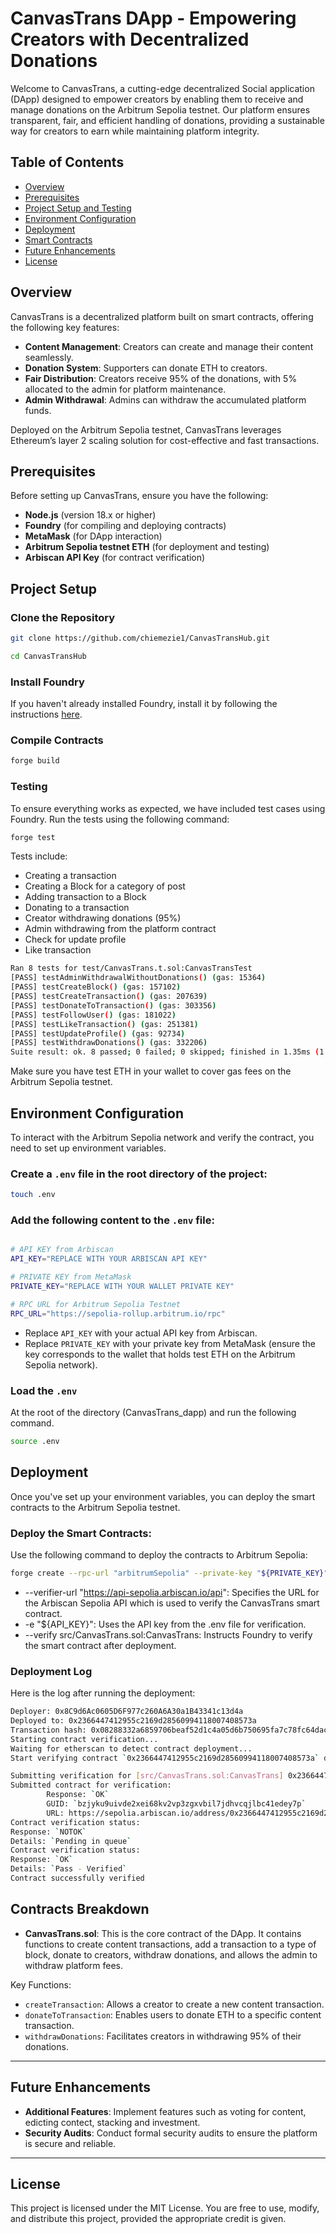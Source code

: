 # CanvasTrans DApp - Empowering Creators with Decentralized Donations

Welcome to CanvasTrans, a cutting-edge decentralized Social application (DApp) designed to empower creators by enabling them to receive and manage donations on the Arbitrum Sepolia testnet. Our platform ensures transparent, fair, and efficient handling of donations, providing a sustainable way for creators to earn while maintaining platform integrity.

## Table of Contents
- [Overview](#overview)
- [Prerequisites](#prerequisites)
- [Project Setup and Testing](#project-setup)
- [Environment Configuration](#environment-configuration)
- [Deployment](#deployment)
- [Smart Contracts](#contracts-breakdown)
- [Future Enhancements](#future-enhancements)
- [License](#license)

## Overview
CanvasTrans is a decentralized platform built on smart contracts, offering the following key features:
- **Content Management**: Creators can create and manage their content seamlessly.
- **Donation System**: Supporters can donate ETH to creators.
- **Fair Distribution**: Creators receive 95% of the donations, with 5% allocated to the admin for platform maintenance.
- **Admin Withdrawal**: Admins can withdraw the accumulated platform funds.

Deployed on the Arbitrum Sepolia testnet, CanvasTrans leverages Ethereum’s layer 2 scaling solution for cost-effective and fast transactions.

## Prerequisites
Before setting up CanvasTrans, ensure you have the following:
- **Node.js** (version 18.x or higher)
- **Foundry** (for compiling and deploying contracts)
- **MetaMask** (for DApp interaction)
- **Arbitrum Sepolia testnet ETH** (for deployment and testing)
- **Arbiscan API Key** (for contract verification)

## Project Setup
### Clone the Repository
```bash
git clone https://github.com/chiemezie1/CanvasTransHub.git

cd CanvasTransHub
```

### Install Foundry
If you haven't already installed Foundry, install it by following the instructions [here](https://github.com/gakonst/foundry).

### Compile Contracts

```bash
forge build
```

### Testing

To ensure everything works as expected, we have included test cases using Foundry. Run the tests using the following command:

```bash
forge test
```
Tests include:
- Creating a transaction
- Creating a Block for a category of post
- Adding transaction to a Block
- Donating to a transaction
- Creator withdrawing donations (95%) 
- Admin withdrawing from the platform contract
- Check for update profile 
- Like transaction

```bash
Ran 8 tests for test/CanvasTrans.t.sol:CanvasTransTest
[PASS] testAdminWithdrawalWithoutDonations() (gas: 15364)
[PASS] testCreateBlock() (gas: 157102)
[PASS] testCreateTransaction() (gas: 207639)
[PASS] testDonateToTransaction() (gas: 303356)
[PASS] testFollowUser() (gas: 181022)
[PASS] testLikeTransaction() (gas: 251381)
[PASS] testUpdateProfile() (gas: 92734)
[PASS] testWithdrawDonations() (gas: 332206)
Suite result: ok. 8 passed; 0 failed; 0 skipped; finished in 1.35ms (1.29ms CPU time)
```

Make sure you have test ETH in your wallet to cover gas fees on the Arbitrum Sepolia testnet.

## Environment Configuration

To interact with the Arbitrum Sepolia network and verify the contract, you need to set up environment variables.

### Create a `.env` file in the root directory of the project:

```bash
touch .env 
```
    
### Add the following content to the `.env` file:
    
```bash

# API KEY from Arbiscan
API_KEY="REPLACE WITH YOUR ARBISCAN API KEY"

# PRIVATE KEY from MetaMask
PRIVATE_KEY="REPLACE WITH YOUR WALLET PRIVATE KEY"

# RPC URL for Arbitrum Sepolia Testnet
RPC_URL="https://sepolia-rollup.arbitrum.io/rpc"
```
    
- Replace `API_KEY` with your actual API key from Arbiscan.
- Replace `PRIVATE_KEY` with your private key from MetaMask (ensure the key corresponds to the wallet that holds test ETH on the Arbitrum Sepolia network).

### Load the `.env`
At the root of the directory (CanvasTrans_dapp) and run the following command.

```bash
source .env
```

## Deployment

Once you've set up your environment variables, you can deploy the smart contracts to the Arbitrum Sepolia testnet.

### **Deploy the Smart Contracts:**
Use the following command to deploy the contracts to Arbitrum Sepolia:

```bash
forge create --rpc-url "arbitrumSepolia" --private-key "${PRIVATE_KEY}" --verifier-url "https://api-sepolia.arbiscan.io/api" -e "${API_KEY}" --verify src/CanvasTrans.sol:CanvasTrans
```
- --verifier-url "https://api-sepolia.arbiscan.io/api": Specifies the URL for the Arbiscan Sepolia API which is used to verify the CanvasTrans smart contract.
- -e "${API_KEY}": Uses the API key from the .env file for verification.
- --verify src/CanvasTrans.sol:CanvasTrans: Instructs Foundry to verify the smart contract after deployment.

### Deployment Log
Here is the log after running the deployment:

```bash
Deployer: 0x8C9d6Ac0605D6F977c260A6A30a1B43341c13d4a
Deployed to: 0x2366447412955c2169d28560994118007408573a
Transaction hash: 0x08288332a6859706beaf52d1c4a05d6b750695fa7c78fc64dacbce852ad4444a
Starting contract verification...
Waiting for etherscan to detect contract deployment...
Start verifying contract `0x2366447412955c2169d28560994118007408573a` deployed on arbitrum-sepolia

Submitting verification for [src/CanvasTrans.sol:CanvasTrans] 0x2366447412955c2169d28560994118007408573a.
Submitted contract for verification:
        Response: `OK`
        GUID: `bzjyku9uivde2xei68kv2vp3zgxvbil7jdhvcqjlbc41edey7p`
        URL: https://sepolia.arbiscan.io/address/0x2366447412955c2169d28560994118007408573a
Contract verification status:
Response: `NOTOK`
Details: `Pending in queue`
Contract verification status:
Response: `OK`
Details: `Pass - Verified`
Contract successfully verified
```

## Contracts Breakdown

- **CanvasTrans.sol**:
This is the core contract of the DApp. It contains functions to create content transactions, add a transaction to a type of block, donate to creators, withdraw donations, and allows the admin to withdraw platform fees.
    
Key Functions:

- `createTransaction`: Allows a creator to create a new content transaction.
- `donateToTransaction`: Enables users to donate ETH to a specific content transaction.
- `withdrawDonations`: Facilitates creators in withdrawing 95% of their donations.
---

## Future Enhancements

- **Additional Features**: Implement features such as voting for content, edicting contect, stacking and investment.
- **Security Audits**: Conduct formal security audits to ensure the platform is secure and reliable.

---

## License

This project is licensed under the MIT License. You are free to use, modify, and distribute this project, provided the appropriate credit is given.